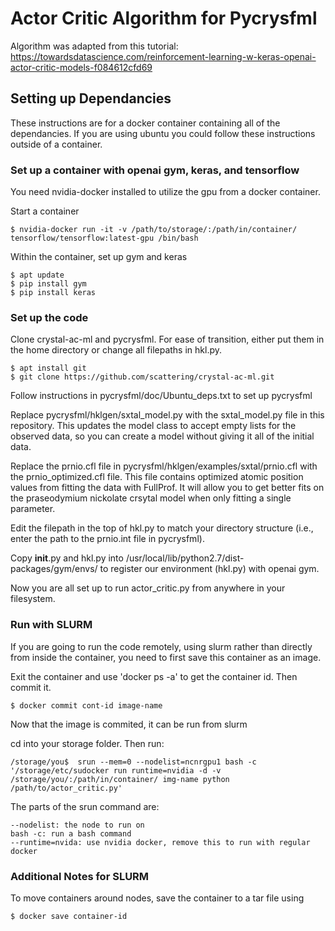 # Actor Critic Algorithm for Pycrysfml

Algorithm was adapted from this tutorial: https://towardsdatascience.com/reinforcement-learning-w-keras-openai-actor-critic-models-f084612cfd69

## Setting up Dependancies

These instructions are for a docker container containing all of the dependancies. If you are using ubuntu you could follow these instructions outside of a container.

### Set up a container with openai gym, keras, and tensorflow

You need nvidia-docker installed to utilize the gpu from a docker container.

Start a container

    $ nvidia-docker run -it -v /path/to/storage/:/path/in/container/ tensorflow/tensorflow:latest-gpu /bin/bash

Within the container, set up gym and keras

    $ apt update
    $ pip install gym
    $ pip install keras

### Set up the code

Clone crystal-ac-ml and pycrysfml. For ease of transition, either put them in the home directory or change all filepaths in hkl.py.

    $ apt install git
    $ git clone https://github.com/scattering/crystal-ac-ml.git

Follow instructions in pycrysfml/doc/Ubuntu_deps.txt to set up pycrysfml

Replace pycrysfml/hklgen/sxtal_model.py with the sxtal_model.py file in this repository. This updates the model class to accept empty lists for the observed data, so you can create a model without giving it all of the initial data. 

Replace the prnio.cfl file in pycrysfml/hklgen/examples/sxtal/prnio.cfl with the prnio_optimized.cfl file. This file contains optimized atomic position values from fitting the data with FullProf. It will allow you to get better fits on the praseodymium nickolate crsytal model when only fitting a single parameter.

Edit the filepath in the top of hkl.py to match your directory structure (i.e., enter the path to the prnio.int file in pycrysfml).

Copy __init__.py and hkl.py into /usr/local/lib/python2.7/dist-packages/gym/envs/ to register our environment (hkl.py) with openai gym.

Now you are all set up to run actor_critic.py from anywhere in your filesystem.

### Run with SLURM

If you are going to run the code remotely, using slurm rather than directly from inside the container, you need to first save this container as an image.

Exit the container and use 'docker ps -a' to get the container id. Then commit it.

    $ docker commit cont-id image-name

Now that the image is commited, it can be run from slurm

cd into your storage folder. Then run:

    /storage/you$  srun --mem=0 --nodelist=ncnrgpu1 bash -c '/storage/etc/sudocker run runtime=nvidia -d -v /storage/you/:/path/in/container/ img-name python /path/to/actor_critic.py'

The parts of the srun command are:

    --nodelist: the node to run on
    bash -c: run a bash command
    --runtime=nvida: use nvidia docker, remove this to run with regular docker


### Additional Notes for SLURM

To move containers around nodes, save the container to a tar file using 

    $ docker save container-id
